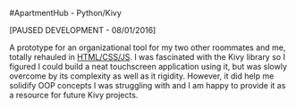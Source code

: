 #ApartmentHub - Python/Kivy

[PAUSED DEVELOPMENT - 08/01/2016]

A prototype for an organizational tool for my two other roommates and me, totally rehauled in [HTML/CSS/JS](https://github.com/GusVieweg/ApartmentHubHTML).  I was fascinated with the Kivy library so I figured I could build a neat touchscreen application using it, but was slowly overcome by its complexity as well as it rigidity.  However, it did help me solidify OOP concepts I was struggling with and I am happy to provide it as a resource for future Kivy projects.
